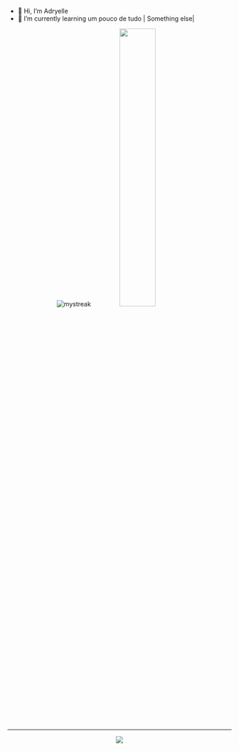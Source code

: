 - 👋 Hi, I’m Adryelle
- 🌱 I’m currently learning um pouco de tudo | Something else| 


<div  align="center" style="margin-bottom:100px">
<img src="https://github-readme-streak-stats.herokuapp.com/?user=M00NCX&theme=tokyonight" alt="mystreak"/>
<img width=40%  " src="https://github-readme-stats.vercel.app/api/top-langs/?username=M00NCX&hide=scss,blade,c%2B%2B&show_icons=true&theme=aura&layout=compact" />

---
<div> 
 
  
  <a href="https://www.linkedin.com/in/adryelle-thayne/" target="_blank"><img src="https://img.shields.io/badge/-LinkedIn-%230077B5?style=for-the-badge&logo=linkedin&logoColor=white" target="_blank"></a> 
 
 
</div>
